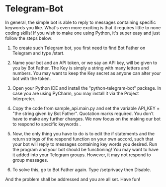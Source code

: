 # Telegram-Bot

In general, the simple bot is able to reply to messages containing specific keywords you like. What's even more exciting is that it requires little to none coding skills! If you wish to make one using Python, it's super easy and just follow the steps below:

1. To create such Telegram bot, you first need to find Bot Father on Telegram and type /start.

2. Name your bot and an API token, or we say an API key, will be given to you by Bot Father. The Key is simply a string with many letters and numbers. You may want to keep the Key secret as anyone can alter your bot with the token.

3. Open your Python IDE and install the "python-telegram-bot" package. In case you are using PyCharm, you may install it via the Project Interpreter.

4. Copy the code from sample_api.main.py and set the variable API_KEY = "the string given by Bot Father". Quotation marks required. You don't have to make any further changes. We now focus on the making our bot to respond to specific keywords .

5. Now, the only thing you have to do is to edit the if statements and the return strings of the respond function on your own accord, such that your bot will reply to messages containing key words you desired. Run the program and your bot should be functioning! You may want to have it added into your Telegram groups. However, it may not respond to group messages.

6. To solve this, go to Bot Father again. Type /setprivacy then Disable.




And the problem shall be addressed and you are all set. Have fun!

